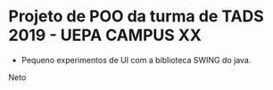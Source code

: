 # Projeto de POO da turma de TADS 2019 - UEPA CAMPUS XX

- Pequeno experimentos de UI com a biblioteca SWING do java.

Neto
